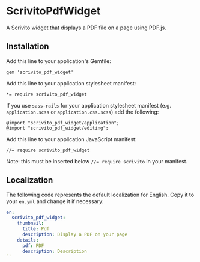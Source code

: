 # ScrivitoPdfWidget

A Scrivito widget that displays a PDF file on a page using PDF.js.

## Installation

Add this line to your application's Gemfile:

    gem 'scrivito_pdf_widget'

Add this line to your application stylesheet manifest:

    *= require scrivito_pdf_widget

If you use `sass-rails` for your application stylesheet manifest (e.g. `application.scss` or `application.css.scss`) add the following:

    @import "scrivito_pdf_widget/application";
    @import "scrivito_pdf_widget/editing";

Add this line to your application JavaScript manifest:

    //= require scrivito_pdf_widget

Note: this must be inserted below `//= require scrivito` in your manifest.

## Localization

The following code represents the default localization for English. Copy it to your `en.yml` and change it if necessary:

```yaml
en:
  scrivito_pdf_widget:
    thumbnail:
      title: Pdf
      description: Display a PDF on your page
    details:
      pdf: PDF
      description: Description
``